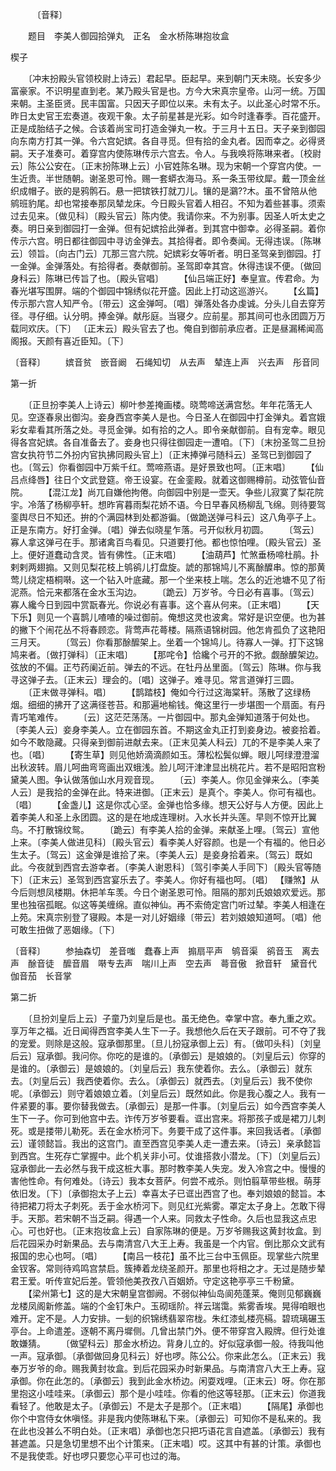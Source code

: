 <!-- { "loadSidebar": true } -->
　　　〔音释〕 

　　题目　李美人御园拾弹丸　正名　金水桥陈琳抱妆盒 

楔子

　　〔冲末扮殿头官领校尉上诗云〕君起早。臣起早。来到朝门天未晓。长安多少富豪家。不识明星直到老。某乃殿头官是也。方今大宋真宗皇帝。山河一统。万国来朝。主圣臣贤。民丰国富。只因天子即位以来。未有太子。以此圣心时常不乐。昨日太史官王宏奏道。夜观干象。太子前星甚是光彩。如今时逢春季。百花盛开。正是成胎结子之候。合该着尚宝司打造金弹丸一枚。于三月十五日。天子亲到御园向东南方打其一弹。令六宫妃嫔。各自寻觅。但有拾的金丸者。因而幸之。必得贤嗣。天子准奏可。着穿宫内使陈琳传示六宫去。令人。与我唤将陈琳来者。〔校尉云〕陈公公安在。〔正末扮陈琳上云〕小官姓陈名琳。现为宋朝一个穿宫内使。一生近贵。半世随朝。谢圣恩可怜。赐一套蟒衣海马。系一条玉带纹犀。戴一顶金丝织成帽子。嵌的是鸦鹘石。悬一把镔铁打就刀儿。镶的是鸂??木。虽不曾陪从他鹓班豹尾。却也常接奉那凤辇龙床。今日殿头官着人相召。不知为着些甚事。须索过去见来。〔做见科〕〔殿头官云〕陈内使。我请你来。不为别事。因圣人听太史之奏。明日亲到御园打一金弹。但有妃嫔拾此弹者。到其宫中御幸。必得圣嗣。着你传示六宫。明日都往御园中寻访金弹去。其拾得者。即令奏闻。无得违误。〔陈琳云〕领旨。〔向古门云〕兀那三宫六院。妃嫔彩女等听者。明日圣驾亲到御园。打一金弹。金弹落处。有拾得者。奏献御前。圣驾即幸其宫。休得违误不便。〔做回身科云〕陈琳已传旨了也。〔殿头官唱〕
　　【仙吕端正好】奉皇宣。传君命。为春光堪写围屏。端的个御园中锦绣似花开盛。因此上打动这巡游兴。
　　【幺篇】传示那六宫人知严令。〔带云〕这金弹呵。〔唱〕弹落处各办虔诚。分头儿自去穿芳径。寻仔细。认分明。捧金弹。献彤庭。当寝夕。应前星。那其间可也永团圆万万载同欢庆。〔下〕
〔正末云〕殿头官去了也。俺自到御前承应者。正是昼漏稀闻高阁报。天颜有喜近臣知。〔下〕

〔音释〕
　　嫔音贫　嵌音阚　石绳知切　从去声　辇连上声　兴去声　彤音同

第一折

　　〔正旦扮李美人上诗云〕柳叶参差掩画楼。晓莺啼送满宫愁。年年花落无人见。空逐春泉出御沟。妾身西宫李美人是也。今日圣人在御园中打金弹丸。着宫娥彩女辈看其所落之处。寻觅金弹。如有拾的之人。即令亲献御前。自有宠幸。眼见得各宫妃嫔。各自准备去了。妾身也只得往御园走一遭咱。〔下〕〔末扮圣驾二旦扮宫女执符节二外扮内官执拂同殿头官上〕〔正末捧弹弓随科云〕圣驾已到御园了也。〔驾云〕你看御园中万紫千红。莺啼燕语。是好景致也呵。〔正末唱〕
　　【仙吕点绛唇】往日个文武登筵。帝王设宴。在金銮殿。就着这御赐樽前。动弦管仙音院。
　　【混江龙】尚兀自嫌他拘倦。向御园中别是一壶天。争些儿寂寞了梨花院宇。冷落了杨柳亭轩。想昨宵暮雨梨花娇不语。今日早春风杨柳乱飞绵。则待要驾銮舆尽日不知还。拚的个满园林到处都游徧。〔做跪送弹弓科云〕这八角亭子上。正是东南方。好打金弹。〔唱〕弹去似晓星乍落。弓开似秋月初圆。
　　〔驾云〕寡人拿这弹弓在手。那诸禽百鸟看见。只道要打他。都也惊怕哩。〔殿头官云〕圣上。便好道蠢动含灵。皆有佛性。〔正末唱〕
　　【油葫芦】忙煞垂杨啼杜鹃。扑剌剌两翅搧。又则见梨花枝上鸲鹆儿打盘旋。諕的那锦鸠儿不离酴醾串。惊的那黄莺儿绕定梧桐啭。这一个钻入叶底藏。那一个坐来枝上喘。怎么的近池塘不见了衔泥燕。恰元来都落在金水玉沟边。
　　〔跪云〕万岁爷。今日必有喜事。〔驾云〕寡人纔今日到园中赏翫春光。你说必有喜事。这个喜从何来。〔正末唱〕
　　【天下乐】则见一个喜鹊儿喳喳的噪过御前。俺想这灵也波禽。常好是识空便。也为甚的撇下个闹花丛不将春顾恋。背莺声花蕚楼。隔燕语锦树园。他怎肯孤负了这艳阳三月天。
　　〔驾云〕你看那酴醿架上。坐着一个锦鸠儿。待寡人一弹。打下这锦鸠来者。〔做打弹科〕〔正末唱〕
　　【那咤令】恰纔个弓开的不掀。觑酴醾架边。弦放的不偏。正芍药阑近前。弹去的不远。在牡丹丛里面。〔驾云〕陈琳。你与我寻这弹子去。〔正末云〕理会的。〔唱〕这弹子。难寻见。常言道弹打三圆。
　　〔正末做寻弹科。唱〕
　　【鹊踏枝】俺如今行过这海棠轩。荡散了这绿杨烟。细细的拂开了这满径苍苔。和那遍地榆钱。俺这里行一步堪图一个扇面。有丹青巧笔难传。
　　〔云〕这茫茫荡荡。一片御园中。那丸金弹知道落于何处也。〔李美人云〕妾身李美人。立在御园东首。不期这金丸正打到妾身边。被妾拾着。如今不敢隐藏。只得亲到御前进献去来。〔正末见美人科云〕兀的不是李美人来了也。〔唱〕
　　【寄生草】则见他娇滴滴颜如玉。薄松松鬓似蝉。眼儿呵绿澄澄溜出秋波转。眉儿呵曲弯弯画出双蛾浅。脸儿呵汗津津显出桃花片。若不是昭阳宫粉黛美人图。争认做落伽山水月观音现。
　　〔云〕李美人。你见金弹来么。〔李美人云〕是我拾的金弹在此。特来进御。〔正末云〕是真个。李美人。你可有福也。〔唱〕
　　【金盏儿】这是你忒心坚。金弹也恰多缘。想天公好与人方便。因此上着李美人和圣上永团圆。这的是在地成连理树。入水长并头莲。早则不惊开比翼鸟。不打散锦纹鸳。
　　〔跪云〕有李美人拾的金弹。来献圣上哩。〔驾云〕宣他上来。〔李美人做进见科〕〔殿头官云〕看李美人好容颜。也是一个有福的。他日必生太子。〔驾云〕这金弹是谁拾了来。〔李美人云〕是妾身拾着来。〔驾云〕既如此。今夜就到西宫去游幸者。〔李美人谢恩科〕〔驾引李美人手同下〕〔殿头官等随下〕〔正末云〕圣驾到西宫宴乐去了。李美人。你好有福也呵。〔唱〕
【赚煞】从今后则想凤楼期。休把羊车羡。今日个谢圣恩可怜。阻隔的那刘氏娘娘欢爱远。那里也独宿孤眠。似这等美缠绵。直似神仙。再不索倚定宫门听过辇。李美人相逢在上苑。宋真宗别登了寝殿。本是一对儿好姻缘〔带云〕若刘娘娘知道呵。〔唱〕他可敢生扭做了恶姻缘。〔下〕

〔音释〕
　　参抽森切　差音嗤　蠢春上声　搧扇平声　鸲音渠　鹆音玉　离去声　酴音徒　醿音眉　啭专去声　喘川上声　空去声　蕚音傲　掀音轩　黛音代　伽音茄　长音掌

第二折

　　〔旦扮刘皇后上云〕子童乃刘皇后是也。虽无绝色。幸掌中宫。奉九重之欢。享万年之福。近日闻得西宫李美人生下一子。我想他久后在天子跟前。可不夺了我的宠爱。则除是这般。寇承御那里。〔旦儿扮寇承御上云〕有。〔做叩头科〕〔刘皇后云〕寇承御。我问你。你吃的是谁的。〔承御云〕是娘娘的。〔刘皇后云〕你穿的是谁的。〔承御云〕是娘娘的。〔刘皇后云〕我东使着你。去么。〔承御云〕就东去。〔刘皇后云〕我西使着你。去么。〔承御云〕就西去。〔刘皇后云〕我不使你呢。〔承御云〕则守着娘娘立着。〔刘皇后云〕既然如此。你是我心腹之人。我有一件紧要的事。要你替我做去。〔承御云〕是那一件事。〔刘皇后云〕如今西宫李美人生下一子。你可到他宫中去。诈传万岁爷要看。诓出宫来。将那孩子或是裙刀儿刺死。或是搂带儿勒死。丢在金水桥河下。务要干成了这件事。来回我话者。〔承御云〕谨领懿旨。我出的这宫门。直至西宫见李美人走一遭去来。〔诗云〕亲承懿旨到西宫。生死存亡掌握中。此个机关非小可。仗谁搭救小潜龙。〔下〕〔刘皇后云〕寇承御此一去必然与我干成这桩大事。那时教李美人失宠。发入冷宫之中。慢慢的害他性命。有何难处。〔诗云〕我本女菩萨。何尝不戒杀。则怕翦草带些根。萌芽依旧发。〔下〕〔承御抱太子上云〕幸喜太子已诓出西宫了也。奉刘娘娘的懿旨。本待把裙刀将太子刺死。丢于金水桥河下。则见红光紫雾。罩定太子身上。怎敢下得手。天那。若宋朝不当乏嗣。得遇一个人来。同救太子性命。久后也显我这点忠心。可也好也。〔正末抱妆盒上云〕自家陈琳的便是。万岁爷赐我这黄封妆盒。到后花园采办时新果品。去与南清宫八大王上寿。我虽是一个内官。倒比那众文武有报国的忠心也呵。〔唱〕
　　【南吕一枝花】虽不比三台中玉佩臣。现掌些六院里金钗客。常则待鸡鸣宫禁启。簇捧着龙绕圣颜开。那里也将相之才。无过是随步辇君王爱。听传宣妃后差。管领他美孜孜八百姻娇。守定这艳亭亭三千粉黛。
　　【梁州第七】这的是大宋朝皇宫御阙。不弱似神仙岛阆苑蓬莱。俺则见郁巍巍龙楼凤阁新修盖。端的个金钉朱户。玉砌瑶阶。祥云瑞霭。紫雾香埃。晃得咱眼也难开。定不是。人力安排。一刬的织锦绣翡翠帘栊。朱红漆虬楼亮槅。碧琉璃碾玉亭台。上命遣差。逐朝不离丹墀侧。几曾出禁门外。便不带穿宫入殿牌。但行处谁敢嫌猜。
　　〔做望科云〕那金水桥边。背身儿立的。好似寇承御一般。待我叫他一声。寇承御。〔承御做回身见科云〕好也啰。陈公公。你来此怎么。〔正末云〕我奉万岁爷的命。赐我黄封妆盒。到后花园采办时新果品。与南清宫八大王上寿。寇承御。你在此怎的。〔承御云〕我到此金水桥边。闲耍戏哩。〔正末云〕呀。你在那里抱这小哇哇来。〔承御云〕那个是小哇哇。你看的他这等轻那。〔正末云〕你道我看轻了。他敢是太子。〔承御云〕不是太子是那个。〔正末唱〕
　　【隔尾】承御也你个中宫侍女休嗔怪。非是我内使陈琳私下来。〔承御云〕可知你不是私来的。我在此也没甚么不明白处。〔正末唱〕承御也怎只把巧语花言自遮盖。〔承御云〕我有甚遮盖。只是急切里想不出个计策来。〔正末唱〕哎。这其中有甚的计策。承御也不是我使乖。好也啰只要您心平可也过的海。
